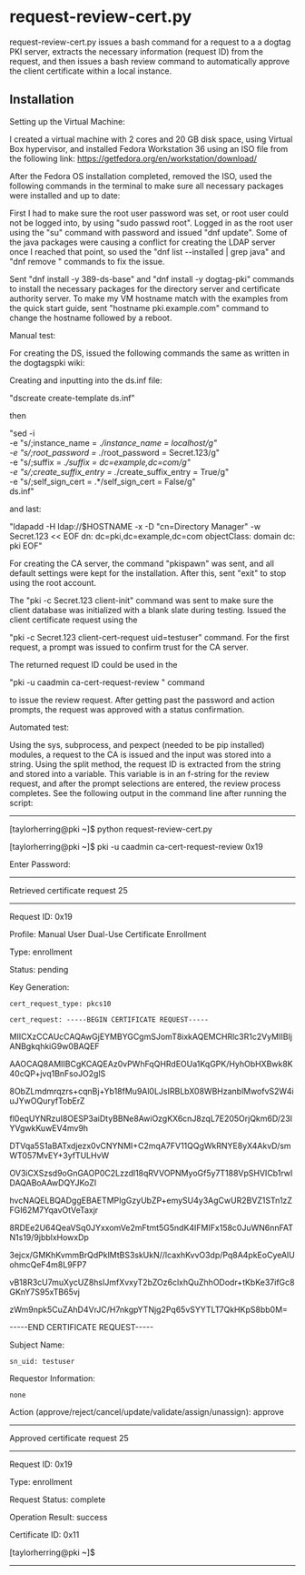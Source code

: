 # request-review-cert.py

request-review-cert.py issues a bash command for a request to a a dogtag PKI server, extracts the necessary information (request ID) from the request, and then issues a bash review command to automatically approve the client certificate within a local instance.

## Installation

Setting up the Virtual Machine:

I created a virtual machine with 2 cores and 20 GB disk space, using Virtual Box hypervisor, and installed Fedora Workstation 36 using an ISO file from the following link: https://getfedora.org/en/workstation/download/

After the Fedora OS installation completed, removed the ISO, used the following commands in the terminal to make sure all necessary packages were installed and up to date:

First I had to make sure the root user password was set, or root user could not be logged into, by using "sudo passwd root". Logged in as the root user using the "su" command with password and issued "dnf update". Some of the java packages were causing a conflict for creating the LDAP server once I reached that point, so used the "dnf list --installed | grep java" and "dnf remove <package>" commands to fix the issue.

Sent "dnf install -y 389-ds-base" and "dnf install -y dogtag-pki" commands to install the necessary packages for the directory server and certificate authority server. To make my VM hostname match with the examples from the quick start guide, sent "hostname pki.example.com" command to change the hostname followed by a reboot.

Manual test:

For creating the DS, issued the following commands the same as written in the dogtagspki wiki:

Creating and inputting into the ds.inf file:

"dscreate create-template ds.inf"

then

"sed -i \
    -e "s/;instance_name = .*/instance_name = localhost/g" \
    -e "s/;root_password = .*/root_password = Secret.123/g" \
    -e "s/;suffix = .*/suffix = dc=example,dc=com/g" \
    -e "s/;create_suffix_entry = .*/create_suffix_entry = True/g" \
    -e "s/;self_sign_cert = .*/self_sign_cert = False/g" \
    ds.inf"

and last:

"ldapadd -H ldap://$HOSTNAME -x -D "cn=Directory Manager" -w Secret.123 << EOF
dn: dc=pki,dc=example,dc=com
objectClass: domain
dc: pki
EOF"

For creating the CA server, the command "pkispawn" was sent, and all default settings were kept for the installation. After this, sent "exit" to stop using the root account.


The "pki -c Secret.123 client-init" command was sent to make sure the client database was initialized with a blank slate during testing. Issued the client certificate request using the 

"pki -c Secret.123 client-cert-request uid=testuser" command. For the first request, a prompt was issued to confirm trust for the CA server.

The returned request ID could be used in the

"pki -u caadmin ca-cert-request-review <request id>" command

to issue the review request. After getting past the password and action prompts, the request was approved with a status confirmation.

Automated test:

Using the sys, subprocess, and pexpect (needed to be pip installed) modules, a request to the CA is issued and the input was stored into a string. Using the split method, the request ID is extracted from the string and stored into a variable. This variable is in an f-string for the review request, and after the prompt selections are entered, the review process completes. See the following output in the command line after running the script:

----------------------------------------------------------------------------------------

[taylorherring@pki ~]$ python request-review-cert.py

[taylorherring@pki ~]$ pki -u caadmin ca-cert-request-review 0x19

Enter Password: 

--------------------------------

Retrieved certificate request 25

--------------------------------

  Request ID: 0x19

  Profile: Manual User Dual-Use Certificate Enrollment

  Type: enrollment

  Status: pending



  Key Generation:

    cert_request_type: pkcs10

    cert_request: -----BEGIN CERTIFICATE REQUEST-----

MIICXzCCAUcCAQAwGjEYMBYGCgmSJomT8ixkAQEMCHRlc3R1c2VyMIIBIjANBgkqhkiG9w0BAQEF

AAOCAQ8AMIIBCgKCAQEAz0vPWhFqQHRdEOUa1KqGPK/HyhObHXBwk8K40cQP+jvq1BnFsoJO2glS

8ObZLmdmrqzrs+cqnBj+Yb18fMu9Al0LJsIRBLbX08WBHzanblMwofvS2W4iuJYwOQuryfTobErZ

fl0eqUYNRzuI8OESP3aiDtyBBNe8AwiOzgKX6cnJ8zqL7E205OrjQkm6D/23lYVgwkKuwEV4mv9h

DTVqa5S1aBATxdjezx0vCNYNMI+C2mqA7FV11QQgWkRNYE8yX4AkvD/smWT057MvEY+3yfTULHvW

OV3iCXSzsd9oGnGAOP0C2Lzzdl18qRVVOPNMyoGf5y7T188VpSHVICb1rwIDAQABoAAwDQYJKoZI

hvcNAQELBQADggEBAETMPIgGzyUbZP+emySU4y3AgCwUR2BVZ1STn1zZFGI62M7YqavOtVeTaxjr

8RDEe2U64QeaVSq0JYxxomVe2mFtmt5G5ndK4IFMIFx158c0JuWN6nnFATN1s19/9jbblxHowxDp

3ejcx/GMKhKvmmBrQdPklMtBS3skUkN//lcaxhKvvO3dp/Pq8A4pkEoCyeAlUohmcQeF4m8L9FP7

vB18R3cU7muXycUZ8hsIJmfXvxyT2bZOz6clxhQuZhhODodr+tKbKe37ifGc8GKnY7S95xTB65vj

zWm9npk5CuZAhD4VrJC/H7nkgpYTNjg2Pq65vSYYTLT7QkHKpS8bb0M=

-----END CERTIFICATE REQUEST-----



  Subject Name:

    sn_uid: testuser



  Requestor Information:

    none



Action (approve/reject/cancel/update/validate/assign/unassign): approve

-------------------------------

Approved certificate request 25

-------------------------------

  Request ID: 0x19

  Type: enrollment

  Request Status: complete

  Operation Result: success

  Certificate ID: 0x11

[taylorherring@pki ~]$ 


----------------------------------------------------------------------------------------
